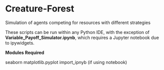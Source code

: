 # Creature-Forest
Simulation of agents competing for resources with different strategies


These scripts can be run within any Python IDE, with the exception of **Variable_Payoff_Simulator.ipynb**, which requires a Jupyter notebook due to ipywidgets.

**Modules Required**

seaborn
matplotlib.pyplot
import_ipnyb (if using notebook)
